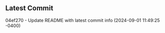 
## Latest Commit
04ef270 - Update README with latest commit info (2024-09-01 11:49:25 -0400) <Yunxi-Zhou>
